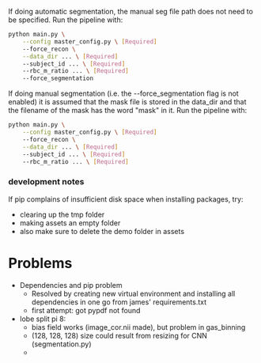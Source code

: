If doing automatic segmentation, the manual seg file path does not need to be specified. Run the pipeline with:
```bash
python main.py \
    --config master_config.py \ [Required]
    --force_recon \
    --data_dir ... \ [Required]
    --subject_id ... \ [Required]
    --rbc_m_ratio ... \ [Required]
    --force_segmentation 
```
    
If doing manual segmentation (i.e. the --force_segmentation flag is not enabled) it is assumed that the mask file is stored in the data_dir and 
that the filename of the mask has the word "mask" in it. Run the pipeline with:
```bash
python main.py \
    --config master_config.py \ [Required]
    --force_recon \
    --data_dir ... \ [Required]
    --subject_id ... \ [Required]
    --rbc_m_ratio ... \ [Required]
```


### development notes 
If pip complains of insufficient disk space when installing packages, try:
- clearing up the tmp folder
- making assets an empty folder
- also make sure to delete the demo folder in assets



# Problems
- Dependencies and pip problem
  - Resolved by creating new virtual environment and installing all dependencies in one go from james' requirements.txt
  - first attempt: got pypdf not found 
- lobe split pi 8:
  - bias field works (image_cor.nii made), but problem in gas_binning
  - (128, 128, 128) size could result from resizing for CNN (segmentation.py)
  - 